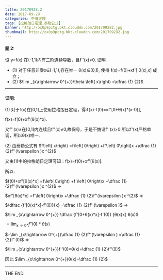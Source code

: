 ```yaml
---
title: 20170928.2
date: 2017-09-28
categories: 中值定理
tags: [拉格朗日定理,泰勒公式]
banner: http://ox0p9pctg.bkt.clouddn.com/201709282.jpg
thumbnail: http://ox0p9pctg.bkt.clouddn.com/201709282.jpg
---
```


#### 题 2:

设 y=f(x) 在(-1,1)内有二阶连续导数，且f''(x)≠0. 证明
- (1) 对于任意非零x∈(-1,1),存在唯一 θ(x)∈(0,1), 使得 f(x)=f(0)+xf'[ θ(x),x] 成立；
- (2) $\lim _{x\rightarrow 0^{+}}\theta \left( x\right) =\dfrac {1} {2}$.


<!--more-->

- - -

#### 证明:

(1) 对于f(x)在[0,1]上使用拉格朗日定理，得:f(x)-f(0)=xf'[0+θ(x)*(x-0)],

f(x)=f(0)+xf'(θ(x)*x).

又f''(x)≠在[0,1]内连续且f''(x)≠0,故保号，于是不妨设f''(x)>0.所以f'(x)严格单调，所以θ(x)唯一.

(2) 由泰勒公式有 $f\left( x\right) =f\left( 0\right) +f'\left( 0\right)x +\dfrac {1} {2}f''(\varepsilon )x ^{2}$

又由(1)中的拉格朗日定理可知：f(x)=f(0)+xf'[θ(x)].

所以:

$f(0)+xf'[θ(x)*x] =f\left( 0\right) +f'\left( 0\right)x +\dfrac {1} {2}f''(\varepsilon )x ^{2}$ =>

$xf'[θ(x)*x] =f'\left( 0\right)x +\dfrac {1} {2}f''(\varepsilon )x ^{2}$ =>

$\dfrac {f'[θ(x)*x]-f'(0)}{x} =\dfrac {1} {2}f''(\varepsilon )$ =>

$\lim _{x\rightarrow 0^{+}} \dfrac {f'[0+θ(x)*x]-f'(0)} {θ(x)x} θ(x)$

$=\lim _{x\rightarrow 0^{+}}f''(0)*θ(x)$

$=\lim _{x\rightarrow 0^{+}}\dfrac {1} {2}f''(\varepsilon ) =\dfrac {1} {2}f''(0)$ =>

$\lim _{x\rightarrow 0^{+}}f''(0)*θ(x)=\dfrac {1} {2}f''(0)$

因此 $\lim _{x\rightarrow 0^{+}}θ(x)=\dfrac {1} {2}$

- - -
THE END.
